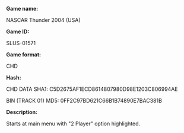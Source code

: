 **Game name:**

NASCAR Thunder 2004 (USA)

**Game ID:**

SLUS-01571

**Game format:**

CHD

**Hash:**

CHD DATA SHA1: C5D2675AF1ECD8614807980D98E1203C806994AE

BIN (TRACK 01) MD5: 0FF2C97BD621C66B1B74890E7BAC381B

**Description:**

Starts at main menu with "2 Player" option highlighted.